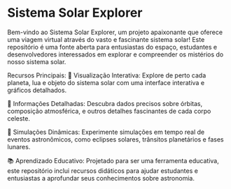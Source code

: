 #  Sistema Solar Explorer

Bem-vindo ao Sistema Solar Explorer, um projeto apaixonante que oferece uma viagem virtual através do vasto e fascinante sistema solar! Este repositório é uma fonte aberta para entusiastas do espaço, estudantes e desenvolvedores interessados em explorar e compreender os mistérios do nosso sistema solar.

Recursos Principais:
🌌 Visualização Interativa: Explore de perto cada planeta, lua e objeto do sistema solar com uma interface interativa e gráficos detalhados.

🚀 Informações Detalhadas: Descubra dados precisos sobre órbitas, composição atmosférica, e outros detalhes fascinantes de cada corpo celeste.

🌠 Simulações Dinâmicas: Experimente simulações em tempo real de eventos astronômicos, como eclipses solares, trânsitos planetários e fases lunares.

📚 Aprendizado Educativo: Projetado para ser uma ferramenta educativa, este repositório inclui recursos didáticos para ajudar estudantes e entusiastas a aprofundar seus conhecimentos sobre astronomia.

